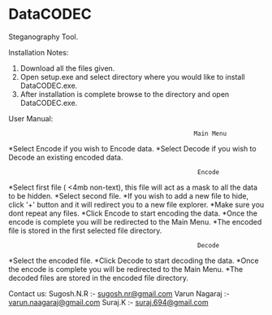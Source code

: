 DataCODEC
=========
Steganography Tool.

Installation Notes:
1. Download all the files given.
2. Open setup.exe and select directory where you would like to install DataCODEC.exe.
3. After installation is complete browse to the directory and open DataCODEC.exe.

User Manual:

                                                       Main Menu
 
 *Select Encode if you wish to Encode data.
 *Select Decode if you wish to Decode an existing encoded data.

                                                        Encode
 
 *Select first file ( <4mb non-text), this file will act as a mask to all the data to be hidden.
 *Select second file.
 *If you wish to add a new file to hide, click '+' button and it will redirect you to a new file explorer.
 *Make sure you dont repeat any files.
 *Click Encode to start encoding the data.
 *Once the encode is complete you will be redirected to the Main Menu.
 *The encoded file is stored in the first selected file directory.

                                                        Decode
 
 *Select the encoded file.
 *Click Decode to start decoding the data.
 *Once the encode is complete you will be redirected to the Main Menu.
 *The decoded files are stored in the encoded file directory.
 
 
 
 Contact us:
 Sugosh.N.R :- sugosh.nr@gmail.com
 Varun Nagaraj :- varun.naagaraj@gmail.com
 Suraj.K :- suraj.694@gmail.com
